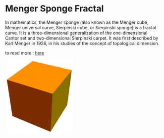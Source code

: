 # Menger Sponge Fractal

In mathematics, the Menger sponge (also known as the Menger cube, Menger universal curve, Sierpinski cube, or Sierpinski sponge) is a fractal curve. It is a three-dimensional generalization of the one-dimensional Cantor set and two-dimensional Sierpinski carpet. It was first described by Karl Menger in 1926, in his studies of the concept of topological dimension.

to read more : [here](https://en.wikipedia.org/wiki/Menger_sponge)

<img src="docs/src.gif">
